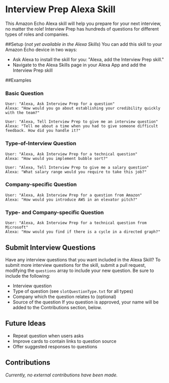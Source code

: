# Interview Prep Alexa Skill
This Amazon Echo Alexa skill will help you prepare for your next interview, no matter the role! Interview Prep has hundreds of questions for different types of roles and companies.

##Setup (*not yet available in the Alexa Skills*)
You can add this skill to your Amazon Echo device in two ways:
* Ask Alexa to install the skill for you: "Alexa, add the Interview Prep skill."
* Navigate to the Alexa Skills page in your Alexa App and add the Interview Prep skill

##Examples
### Basic Question
```
User: "Alexa, Ask Interview Prep for a question"
Alexa: "How would you go about establishing your credibility quickly with the team?"
```
```
User: "Alexa, Tell Interview Prep to give me an interview question"
Alexa: "Tell me about a time when you had to give someone difficult feedback. How did you handle it?"
```
### Type-of-Interview Question
```
User: "Alexa, Ask Interview Prep for a technical question"
Alexa: "How would you implement bubble sort?"
```
```
User: "Alexa, Tell Interview Prep to give me a salary question"
Alexa: "What salary range would you require to take this job?"
```
### Company-specific Question
```
User: "Alexa, Ask Interview Prep for a question from Amazon"
Alexa: "How would you introduce AWS in an elevator pitch?"
```
### Type- and Company-specific Question
```
User: "Alexa, Ask Interview Prep for a technical question from Microsoft"
Alexa: "How would you find if there is a cycle in a directed graph?"
```
## Submit Interview Questions
Have any interview questions that you want included in the Alexa Skill? To submit more interview questions for the skill, submit a pull request, modifying the `questions` array to include your new question. Be sure to include the following:
* Interview question
* Type of question (see `slotQuestionType.txt` for all types)
* Company which the question relates to (optional)
* Source of the question
If you question is approved, your name will be added to the Contributions section, below.

## Future Ideas
* Repeat question when users asks
* Improve cards to contain links to question source
* Offer suggested responses to questions

## Contributions
*Currently, no external contributions have been made.*
